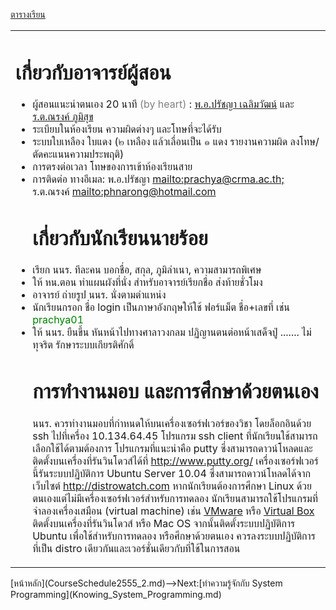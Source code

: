 <a href='https://code.google.com/p/system-programming-cs3402-at-crma/wiki/CourseSchedule2555_2#ตารางเรียน_๒๕๕๕/๒'>ตารางเรียน</a>
<table width='500'>
<td>
<h1>เกี่ยวกับอาจารย์ผู้สอน</h1>
<ul><li>ผู้สอนแนะนำตนเอง 20 นาที <font color='grey'>(by heart)</font> : <a href='http://code.google.com/p/system-programming-cs3402-at-crma/wiki/about_me'>พ.อ.ปรัชญา เฉลิมวัฒน์</a>  และ  <a href='http://code.google.com/p/system-programming-cs3402-at-crma/wiki/about_narong'>ร.ต.ณรงค์ ภูมิสุข</a>
</li><li>ระเบียบในห้องเรียน ความผิดต่างๆ และโทษที่จะได้รับ<br>
</li><li>ระบบใบเหลือง ใบแดง (๒ เหลือง แล้วเลื่อนเป็น ๑ แดง รายงานความผิด ลงโทษ/ตัดคะแนนความประพฤติ)<br>
</li><li>การตรงต่อเวลา โทษของการเข้าห้องเรียนสาย<br>
</li><li>การติดต่อ ทางอีเมล: พ.อ.ปรัชญา <a href='mailto:prachya@crma.ac.th;'>mailto:prachya@crma.ac.th;</a> ร.ต.ณรงค์ <a href='mailto:phnarong@hotmail.com'>mailto:phnarong@hotmail.com</a>
<h1>เกี่ยวกับนักเรียนนายร้อย</h1>
</li><li>เรียก นนร. ทีละคน บอกชื่อ, สกุล, ภูมิลำเนา, ความสามารถพิเศษ<br>
</li><li>ให้ หน.ตอน ทำแผนผังที่นั่ง สำหรับอาจารย์เรียกชื่อ ส่งท้ายชั่วโมง<br>
</li><li>อาจารย์ ถ่ายรูป นนร. นั่งตามตำแหน่ง<br>
</li><li>นักเรียนกรอก ชื่อ login เป็นภาษาอังกฤษให้ใช้ ฟอร์แม็ต ชื่อ+เลขที่ เช่น <font color='green'>prachya01</font>
</li><li>ให้ นนร. ยืนขึ้น หันหน้าไปทางศาลาวงกลม ปฏิญานตนต่อหน้าเสด็จปู่ ....... ไม่ทุจริต รักษาระบบเกียรติศักดิ์<br>
<h1>การทำงานมอบ และการศึกษาด้วยตนเอง</h1>
นนร. ควรทำงานมอบที่กำหนดให้บนเครื่องเซอร์ฟเวอร์ของวิชา โดยล็อกอินด้วย ssh ไปที่เครื่อง 10.134.64.45 โปรแกรม ssh client ที่นักเรียนใช้สามารถเลือกใช้ได้ตามต้องการ โปรแกรมที่แนะนำคือ putty ซึ่งสามารถดาวน์โหลดและติดตั้งบนเครื่องที่รันวินโดวส์ได้ที่ <a href='http://www.putty.org/'>http://www.putty.org/</a> เครื่องเซอร์ฟเวอร์นี้รันระบบปฏิบัติการ Ubuntu Server 10.04 ซึ่งสามารถดาวน์โหลดได้จากเว็บไซต์ <a href='http://distrowatch.com'>http://distrowatch.com</a>
หากนักเรียนต้องการศึกษา Linux ด้วยตนเองแต่ไม่มีเครื่องเซอร์ฟเวอร์สำหรับการทดลอง นักเรียนสามารถใช้โปรแกรมที่จำลองเครื่องเสมือน (virtual machine) เช่น <a href='https://my.vmware.com/web/vmware/info/slug/desktop_end_user_computing/vmware_workstation/9_0?rct=j&q=&esrc=s&source=web&cd=1&ved=0CCYQFjAA&url=http://www.vmware.com/go/downloadworkstation&ei=5aZKUNfiJMnRrQeu9oD4CQ&usg=AFQjCNEVKbKEcEsfY7NjAaBQZbrtZtXttg'>VMware</a> หรือ <a href='https://www.virtualbox.org/wiki/Downloads'>Virtual Box</a> ติดตั้งบนเครื่องที่รันวินโดวส์ หรือ Mac OS จากนั้นติดตั้งระบบปฏิบัติการ Ubuntu เพื่อใช้สำหรับการทดลอง หรือศึกษาด้วยตนเอง ควรลงระบบปฏิบัติการที่เป็น distro เดียวกันและเวอร์ชั่นเดียวกับที่ใช้ในการสอน</li></ul>

</td>
</table>
[หน้าหลัก](CourseSchedule2555_2.md)-->Next:[ทำความรู้จักกับ System Programming](Knowing_System_Programming.md)